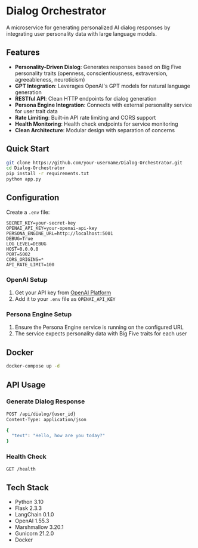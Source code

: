 # Dialog Orchestrator

A microservice for generating personalized AI dialog responses by integrating user personality data with large language models.

## Features

- **Personality-Driven Dialog**: Generates responses based on Big Five personality traits (openness, conscientiousness, extraversion, agreeableness, neuroticism)
- **GPT Integration**: Leverages OpenAI's GPT models for natural language generation
- **RESTful API**: Clean HTTP endpoints for dialog generation
- **Persona Engine Integration**: Connects with external personality service for user trait data
- **Rate Limiting**: Built-in API rate limiting and CORS support
- **Health Monitoring**: Health check endpoints for service monitoring
- **Clean Architecture**: Modular design with separation of concerns

## Quick Start

```bash
git clone https://github.com/your-username/Dialog-Orchestrator.git
cd Dialog-Orchestrator
pip install -r requirements.txt
python app.py
```

## Configuration

Create a `.env` file:

```env
SECRET_KEY=your-secret-key
OPENAI_API_KEY=your-openai-api-key
PERSONA_ENGINE_URL=http://localhost:5001
DEBUG=True
LOG_LEVEL=DEBUG
HOST=0.0.0.0
PORT=5002
CORS_ORIGINS=*
API_RATE_LIMIT=100
```

### OpenAI Setup

1. Get your API key from [OpenAI Platform](https://platform.openai.com/api-keys)
2. Add it to your `.env` file as `OPENAI_API_KEY`

### Persona Engine Setup

1. Ensure the Persona Engine service is running on the configured URL
2. The service expects personality data with Big Five traits for each user

## Docker

```bash
docker-compose up -d
```

## API Usage

### Generate Dialog Response

```bash
POST /api/dialog/{user_id}
Content-Type: application/json

{
  "text": "Hello, how are you today?"
}
```

### Health Check

```bash
GET /health
```

## Tech Stack

- Python 3.10
- Flask 2.3.3
- LangChain 0.1.0
- OpenAI 1.55.3
- Marshmallow 3.20.1
- Gunicorn 21.2.0
- Docker 